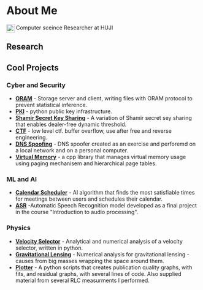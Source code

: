 # About Me
Computer sceince Researcher at HUJI
<a href="https://www.linkedin.com/in/amit-roth/">
  <img align="left" alt="Amit Roth Linkedin Link" width="22px" src="https://github.com/dheereshagrwal/colored-icons/blob/master/public/icons/linkedin/linkedin.svg" />
</a>
## Research


## Cool Projects

### Cyber and Security

- **[ORAM](https://github.com/MajoRoth/ORAM)** - Storage server and client, writing files with ORAM protocol to prevent statistical inference.
- **[PKI](https://github.com/MajoRoth/public_key_infrastructure)** - python public key infrastructure.
- **[Shamir Secret Key Sharing](https://github.com/MajoRoth/shamir_secret_key_sharing)** - A variation of Shamir secret sey sharing that enables dealer-free dynamic threshold.
- **[CTF](https://github.com/MajoRoth/ctf)** - low level ctf. buffer overflow, use after free and reverse engineering.
- **[DNS Spoofing](https://github.com/c/DNSSpoofing)** - DNS spoofer created as an exercise and perforemd on a local network and on a personal computer.
- **[Virtual Memory](https://github.com/MajoRoth/ex4)** - a cpp library that manages virtual memory usage using paging mechanisem and hierarchical page tables.

### ML and AI

- **[Calendar Scheduler](https://github.com/matanEpel/ai-project---calender)** - AI algorithm that finds the most satisfiable times for meetings between users and schedules their calendar.
- **[ASR](https://github.com/MajoRoth/ASR)** -Automatic Speech Recognition model developed as a final project in the course "Introduction to audio processing".


### Physics
- **[Velocity Selector](https://github.com/MajoRoth/VelocitySelector)** - Analytical and numerical analysis of a velocity selector, written in python.
- **[Gravitational Lensing](https://github.com/MajoRoth/GravitationalLensing)** - Numerical analysis for gravitational lensing - causes from big masses wrapping the space around them.
- **[Plotter](https://github.com/MajoRoth/plotter)** - A python scripts that creates publication quality graphs, with fits, and residual graphs, with several lines of code. Also supplied material from several RLC measurments I performed.


[comment]: <> (### Web)

[comment]: <> ([Gimel]https://github.com/MajoRoth/gimel** - Website built with Django. Manages inventory and requests to my scoutes tribe.)

[comment]: <> (### OS)
[comment]: <> ([Threads Lib]https://github.com/MajoRoth/os_ex2** - a cpp library that manages threads.)
[comment]: <> ([Map Reduce]https://github.com/MajoRoth/os_ex3** - a cpp library that manages multithreading and allows you to proceess map reduce jobs.)
[comment]: <> ([Virtual Memory]https://github.com/MajoRoth/ex4** - a cpp library that manages virtual memory usage using paging mechanisem and hierarchical page tables.)


[comment]: <> (### Other)
[comment]: <> ([Assembler]https://github.com/MajoRoth/Assembler** - Implementation for assembler, written in C.)
[comment]: <> ([Bloom's filter]https://github.com/MajoRoth/Bloom-Filter** - Implementation for Bloom's filter, written in Java.)
[comment]: <> ([Py sorts]https://github.com/MajoRoth/PYsorts** - Several sorts, written in Python.)


